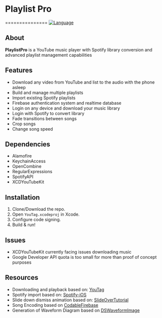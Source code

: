 #  Playlist Pro
===============
[![Language](https://img.shields.io/badge/Swift-5-orange?logo=Swift&logoColor=white)](https://swift.org) 

## About
**PlaylistPro** is a YouTube music player with Spotify library conversion and advanced playlist management capabilities

## Features
- Download any video from YouTube and list to the audio with the phone asleep
- Build and manage multiple playlists
- Import existing Spotify playlists
- Firebase authentication system and realtime database
- Login on any device and download your music library
- Login with Spotify to convert library
- Fade transitions between songs
- Crop songs
- Change song speed

## Dependencies
- Alamofire
- KeychainAccess
- OpenCombine
- RegularExpressions
- SpotifyAPI
- XCDYouTubeKit

## Installation
1. Clone/Download the repo.
2. Open `YouTag.xcodeproj` in Xcode.
3. Configure code signing.
4. Build & run!

## Issues
- XCDYouTubeKit currently facing issues downloading music
- Google Developer API quota is too small for more than proof of concept purposes

## Resources
- Downloading and playback based on: [YouTag](https://github.com/youstanzr/YouTag/blob/master/README.md?plain=1)
- Spotify import based on: [Spotify-iOS](https://github.com/AfrazCodes/Spotify-iOS)
- Slide down dismiss animation based on: [SlideOverTutorial](https://github.com/aivars/SlideOverTutorial)
- Song Encoding based on [CodableFirebase](https://github.com/alickbass/CodableFirebase)
- Generation of Waveform Diagram based on [DSWaveformImage](https://github.com/dmrschmidt/DSWaveformImage)

